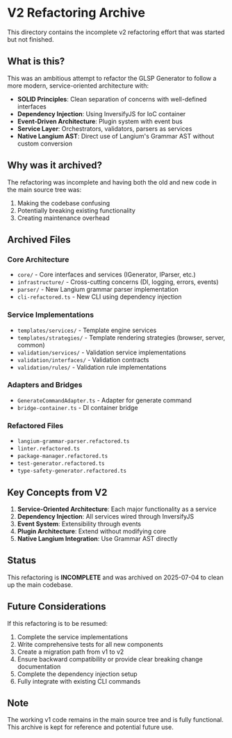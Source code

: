 # V2 Refactoring Archive

This directory contains the incomplete v2 refactoring effort that was started but not finished.

## What is this?

This was an ambitious attempt to refactor the GLSP Generator to follow a more modern, service-oriented architecture with:

- **SOLID Principles**: Clean separation of concerns with well-defined interfaces
- **Dependency Injection**: Using InversifyJS for IoC container
- **Event-Driven Architecture**: Plugin system with event bus
- **Service Layer**: Orchestrators, validators, parsers as services
- **Native Langium AST**: Direct use of Langium's Grammar AST without custom conversion

## Why was it archived?

The refactoring was incomplete and having both the old and new code in the main source tree was:
1. Making the codebase confusing
2. Potentially breaking existing functionality
3. Creating maintenance overhead

## Archived Files

### Core Architecture
- `core/` - Core interfaces and services (IGenerator, IParser, etc.)
- `infrastructure/` - Cross-cutting concerns (DI, logging, errors, events)
- `parser/` - New Langium grammar parser implementation
- `cli-refactored.ts` - New CLI using dependency injection

### Service Implementations
- `templates/services/` - Template engine services
- `templates/strategies/` - Template rendering strategies (browser, server, common)
- `validation/services/` - Validation service implementations
- `validation/interfaces/` - Validation contracts
- `validation/rules/` - Validation rule implementations

### Adapters and Bridges
- `GenerateCommandAdapter.ts` - Adapter for generate command
- `bridge-container.ts` - DI container bridge

### Refactored Files
- `langium-grammar-parser.refactored.ts`
- `linter.refactored.ts`
- `package-manager.refactored.ts`
- `test-generator.refactored.ts`
- `type-safety-generator.refactored.ts`

## Key Concepts from V2

1. **Service-Oriented Architecture**: Each major functionality as a service
2. **Dependency Injection**: All services wired through InversifyJS
3. **Event System**: Extensibility through events
4. **Plugin Architecture**: Extend without modifying core
5. **Native Langium Integration**: Use Grammar AST directly

## Status

This refactoring is **INCOMPLETE** and was archived on 2025-07-04 to clean up the main codebase.

## Future Considerations

If this refactoring is to be resumed:
1. Complete the service implementations
2. Write comprehensive tests for all new components
3. Create a migration path from v1 to v2
4. Ensure backward compatibility or provide clear breaking change documentation
5. Complete the dependency injection setup
6. Fully integrate with existing CLI commands

## Note

The working v1 code remains in the main source tree and is fully functional. This archive is kept for reference and potential future use.